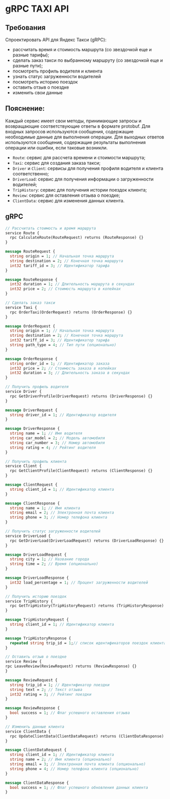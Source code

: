# gRPC TAXI API

## Требования
Спроектировать API для Яндекс Такси (gRPC):
- рассчитать время и стоимость маршрута (со звездочкой еще и разные тарифы);
- сделать заказ такси по выбранному маршруту (со звездочкой еще и разные пути);
- посмотреть профиль водителя и клиента
- узнать статус загруженности водителей
- посмотреть историю поездок
- оставить отзыв о поездке
- изменить свои данные

## Пояснение:
Каждый сервис имеет свои методы, принимающие запросы и возвращающие соответствующие ответы в формате protobuf. Для входных запросов используются сообщения, содержащие необходимые данные для выполнения операции. Для выходных ответов используются сообщения, содержащие результаты выполнения операции или ошибки, если таковые возникли.

- `Route`: сервис для рассчета времени и стоимости маршрута;
- `Taxi`: сервис для создания заказа такси;
- `Driver` и `Client`: сервисы для получения профиля водителя и клиента соответственно;
- `DriverLoad`: сервис для получения информации о загруженности водителей;
- `TripHistory`: сервис для получения истории поездок клиента;
- `Review`: сервис для оставления отзыва о поездке;
- `ClientData`: сервис для изменения данных клиента.

## gRPC

```protobuf 
// Рассчитать стоимость и время маршрута
service Route {
  rpc CalculateRoute(RouteRequest) returns (RouteResponse) {}
}

message RouteRequest {
  string origin = 1; // Начальная точка маршрута
  string destination = 2; // Конечная точка маршрута
  int32 tariff_id = 3; // Идентификатор тарифа
}

message RouteResponse {
  int32 duration = 1; // Длительность маршрута в секундах
  int32 price = 2; // Стоимость маршрута в копейках
}

// Сделать заказ такси
service Taxi {
  rpc OrderTaxi(OrderRequest) returns (OrderResponse) {}
}

message OrderRequest {
  string origin = 1; // Начальная точка маршрута
  string destination = 2; // Конечная точка маршрута
  int32 tariff_id = 3; // Идентификатор тарифа
  string path_type = 4; // Тип пути (опционально)
}

message OrderResponse {
  string order_id = 1; // Идентификатор заказа
  int32 price = 2; // Стоимость заказа в копейках
  int32 duration = 3; // Длительность заказа в секундах
}

// Получить профиль водителя
service Driver {
  rpc GetDriverProfile(DriverRequest) returns (DriverResponse) {}
}

message DriverRequest {
  string driver_id = 1; // Идентификатор водителя
}

message DriverResponse {
  string name = 1; // Имя водителя
  string car_model = 2; // Модель автомобиля
  string car_number = 3; // Номер автомобиля
  string rating = 4; // Рейтинг водителя
}

// Получить профиль клиента
service Client {
  rpc GetClientProfile(ClientRequest) returns (ClientResponse) {}
}

message ClientRequest {
  string client_id = 1; // Идентификатор клиента
}

message ClientResponse {
  string name = 1; // Имя клиента
  string email = 2; // Электронная почта клиента
  string phone = 3; // Номер телефона клиента
}

// Получить статус загруженности водителей
service DriverLoad {
  rpc GetDriverLoad(DriverLoadRequest) returns (DriverLoadResponse) {}
}

message DriverLoadRequest {
  string city = 1; // Название города
  string time = 2; // Время (опционально)
}

message DriverLoadResponse {
  int32 load_percentage = 1; // Процент загруженности водителей
}

// Получить историю поездок
service TripHistory {
  rpc GetTripHistory(TripHistoryRequest) returns (TripHistoryResponse) {}
}

message TripHistoryRequest {
  string client_id = 1; // Идентификатор клиента
}

message TripHistoryResponse {
  repeated string trip_id = 1;// список идентификаторов поездок клиента
}

// Оставить отзыв о поездке
service Review {
rpc LeaveReview(ReviewRequest) returns (ReviewResponse) {}
}

message ReviewRequest {
  string trip_id = 1; // Идентификатор поездки
  string text = 2; // Текст отзыва
  int32 rating = 3; // Рейтинг поездки
}

message ReviewResponse {
  bool success = 1; // Флаг успешного оставления отзыва
}

// Изменить данные клиента
service ClientData {
  rpc UpdateClientData(ClientDataRequest) returns (ClientDataResponse) {}
}

message ClientDataRequest {
  string client_id = 1; // Идентификатор клиента
  string name = 2; // Имя клиента (опционально)
  string email = 3; // Электронная почта клиента (опционально)
  string phone = 4; // Номер телефона клиента (опционально)
}

message ClientDataResponse {
  bool success = 1; // Флаг успешного обновления данных клиента
}
```